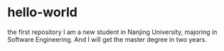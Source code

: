 # hello-world
the first repository
I am a new student in Nanjing University, majoring in Software Engineering. And I will get the master degree in two years.
